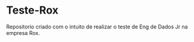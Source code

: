 # Teste-Rox
Repositorio criado com o intuito de realizar o teste de Eng de Dados Jr na empresa Rox.
